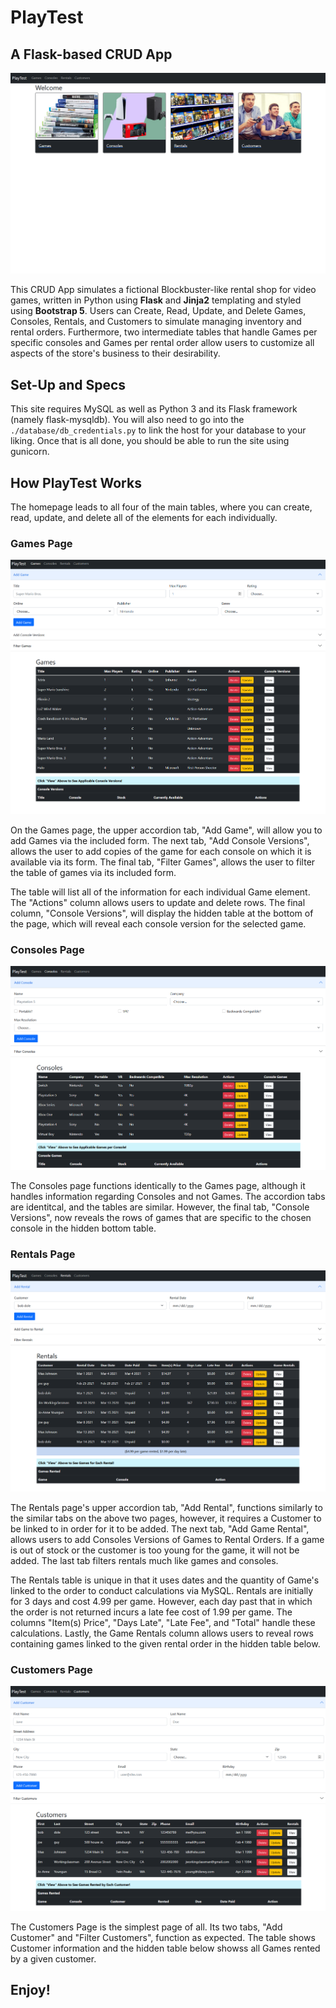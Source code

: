# PlayTest
## A Flask-based CRUD App

![homepage](./app_img/index.png)

This CRUD App simulates a fictional Blockbuster-like rental shop for video games, written in Python using **Flask** and **Jinja2** templating and styled using **Bootstrap 5**. Users can Create, Read, Update, and Delete
Games, Consoles, Rentals, and Customers to simulate managing inventory and rental orders. Furthermore, two intermediate tables that handle Games per specific consoles and Games per rental order 
allow users to customize all aspects of the store's business to their desirability.

## Set-Up and Specs

This site requires MySQL as well as Python 3 and its Flask framework (namely flask-mysqldb). You will also need to go into the `./database/db_credentials.py` to link the host for your database to your liking. 
Once that is all done, you should be able to run the site using gunicorn.

## How PlayTest Works

The homepage leads to all four of the main tables, where you can create, read, update, and delete all of the elements for each individually.

### Games Page

![games page](./app_img/games.png)

On the Games page, the upper accordion tab, "Add Game", will allow you to add Games via the included form. 
The next tab, "Add Console Versions", allows the user to add copies of the game for each console on which it is available via its form. 
The final tab, "Filter Games", allows the user to filter the table of games via its included form.

The table will list all of the information for each individual Game element. The "Actions" column allows users to update and delete rows. The final column, "Console Versions", 
will display the hidden table at the bottom of the page, which will reveal each console version for the selected game.

### Consoles Page

![consoles page](./app_img/consoles.png)

The Consoles page functions identically to the Games page, although it handles information regarding Consoles and not Games. The accordion tabs are identitcal, and the tables are similar. However, the final tab, "Console Versions", 
now reveals the rows of games that are specific to the chosen console in the hidden bottom table.

### Rentals Page

![rentals page](./app_img/rentals.png)

The Rentals page's upper accordion tab, "Add Rental", functions similarly to the similar tabs on the above two pages, however, it requires a Customer to be linked to in order for it to be added. The next tab, "Add Game Rental", allows users to add Consoles Versions of Games to Rental Orders. 
If a game is out of stock or the customer is too young for the game, it will not be added. The last tab filters rentals much like games and consoles.

The Rentals table is unique in that it uses dates and the quantity of Game's linked to the order to conduct calculations via MySQL. Rentals are initially for 3 days and cost 4.99 per game. However, each day past that in which the order is not returned incurs a late fee cost of 1.99 per game. 
The columns "Item(s) Price", "Days Late", "Late Fee", and "Total" handle these calculations. Lastly, the Game Rentals column allows users to reveal rows containing games linked to the given rental order in the hidden table below.

### Customers Page

![customers page](./app_img/customers.png)

The Customers Page is the simplest page of all. Its two tabs, "Add Customer" and "Filter Customers", function as expected. The table shows Customer information and the hidden table below showss all Games rented by a given customer.

## Enjoy!